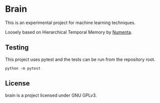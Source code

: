 # Brain
This is an experimental project for machine learning techniques.

Loosely based on Hierarchical Temporal Memory by [Numenta](http://numenta.org/).

## Testing
This project uses pytest and the tests can be run from the repository root.
```
python -m pytest
```

## License
brain is a project licensed under GNU GPLv3.
